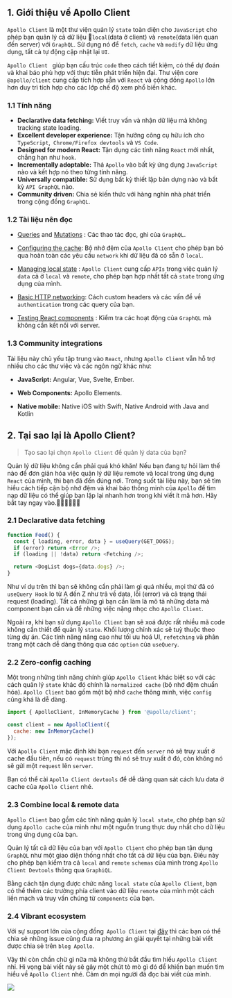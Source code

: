 ## 1. Giới thiệu về Apollo Client

`Apollo Client` là một thư viện quản lý `state` toàn diện cho `JavaScript` cho phép bạn quản lý cả dữ liệu `local`(data ở client) và `remote`(data liên quan đến server) với `GraphQL`. Sử dụng nó để `fetch`, `cache` và `modify` dữ liệu ứng dụng, tất cả  tự động cập nhật lại `UI`.

`Apollo Client ` giúp bạn cấu trúc `code` theo cách tiết kiệm, có thể dự đoán và khai báo phù hợp với thực tiễn phát triển hiện đại. Thư viện core `@apollo/client` cung cấp tích hợp sẵn với `React` và cộng đồng `Apollo` lớn hơn duy trì tích hợp cho các lớp chế độ xem phổ biến khác.


### 1.1 Tính năng

* **Declarative data fetching:** Viết truy vấn và nhận dữ liệu mà không  tracking state loading.
* **Excellent developer experience:** Tận hưởng công cụ hữu ích cho `TypeScript`,` Chrome/Firefox devtools` và `VS Code`.
* **Designed for modern React:** Tận dụng các tính năng `React` mới nhất, chẳng hạn như `hook`.
* **Incrementally adoptable:** Thả `Apollo` vào bất kỳ ứng dụng `JavaScript` nào và kết hợp nó theo từng tính năng.
* **Universally compatible:** Sử dụng bất kỳ thiết lập bản dựng nào và bất kỳ `API GraphQL` nào.
* **Community driven:** Chia sẻ kiến thức với hàng nghìn nhà phát triển trong cộng đồng `GraphQL`.

### 1.2 Tài liệu nên đọc



* [Queries](https://www.apollographql.com/docs/react/data/queries/) and [Mutations](https://www.apollographql.com/docs/react/data/mutations/) : Các thao tác đọc, ghi của `GraphQL`.

* [Configuring the cache](https://www.apollographql.com/docs/react/caching/cache-configuration/):  Bộ nhớ đệm của  `Apollo Client` cho phép bạn bỏ qua hoàn toàn các yêu cầu `network` khi  dữ liệu đã có sẵn ở `local`.

* [Managing local state](https://www.apollographql.com/docs/react/local-state/local-state-management/) : `Apollo Client` cung cấp `APIs` trong việc quản lý `data` cả ở `local` và `remote`, cho phép bạn hợp nhất tất cả `state` trong ứng dụng của mình.

* [Basic HTTP networking](https://www.apollographql.com/docs/react/networking/basic-http-networking/): Cách custom headers và các vấn đề về `authentication` trong các query của bạn.

* [Testing React components](https://www.apollographql.com/docs/react/development-testing/testing/) : Kiểm tra các hoạt động của `GraphQL` mà không cần kết nối với server.

### 1.3 Community integrations

Tài liệu này chủ yếu tập trung vào `React`, nhưng `Apollo Client` vẫn hỗ trợ nhiều cho các thư việc và các ngôn ngữ khác như:

* **JavaScript:** Angular, Vue, Svelte, Ember.

* **Web Components:** Apollo Elements.

* **Native mobile:** Native iOS with Swift, Native Android with Java and Kotlin

## 2.  Tại sao lại là Apollo Client?

> Tạo sao lại chọn `Apollo Client` để quản lý data của bạn?

Quản lý dữ liệu không cần phải quá khó khăn! Nếu bạn đang tự hỏi làm thế nào để đơn giản hóa việc quản lý dữ liệu remote và local trong ứng dụng `React` của mình, thì bạn đã đến đúng nơi. Trong suốt tài liệu này, bạn sẽ tìm hiểu cách tiếp cận bộ nhớ đệm và khai báo thông minh của `Apollo` để tìm nạp dữ liệu có thể giúp bạn lặp lại nhanh hơn trong khi viết ít mã hơn. Hãy bắt tay ngay vào.🚀🚀🚀🚀🚀🚀


### 2.1 Declarative data fetching
```js
function Feed() {
  const { loading, error, data } = useQuery(GET_DOGS);
  if (error) return <Error />;
  if (loading || !data) return <Fetching />;

  return <DogList dogs={data.dogs} />;
}
```
Như ví dụ trên thì bạn sẽ không cần phải làm gì quá nhiều, mọi thứ đã có `useQuery Hook` lo từ A đến Z như trả về data, lỗi (error) và cả trạng thái request (loading).  Tất cả những gì bạn cần làm là mô tả những data mà component bạn cần và để những việc nặng nhọc cho `Apollo Client`.

Ngoài ra, khi bạn sử dụng `Apollo Client` bạn sẽ xoá được rất nhiều mã code không cần thiết để quản lý `state`. Khối lượng chính xác sẽ tuỳ thuộc theo từng dự án. Các tính năng nâng cao như tối ưu hoá UI, `refetching` và phân trang một cách dễ dàng thông qua các `option` của `useQuery`.

### 2.2 Zero-config caching

Một trong những tính năng chính giúp `Apollo Client` khác biệt so với các cách quản lý `state` khác đó chính là `normalized cache` (bộ nhớ đệm chuẩn hóa). `Apollo Client` bao gồm một bộ nhớ `cache` thông minh, việc `config` cũng khá là dễ dàng.

```js
import { ApolloClient, InMemoryCache } from '@apollo/client';

const client = new ApolloClient({
  cache: new InMemoryCache()
});
```

 Với  `Apollo Client` mặc định khi bạn `request` đến `server` nó sẽ truy xuất ở cache đầu tiên, nếu có `request` trùng thì nó sẽ truy xuất ở đó, còn không nó sẽ gửi một `request` lên `server`.
 
  Bạn có thể cài `Apollo Client devtools` để  dễ dàng quan sát cách lưu data ở cache của `Apollo Client`  nhé.

### 2.3 Combine local & remote data

`Apollo Client` bao gồm các tính năng quản lý `local state`, cho phép bạn sử dụng `Apollo cache` của mình như một nguồn trung thực duy nhất cho dữ liệu trong ứng dụng của bạn.

Quản lý tất cả dữ liệu của bạn với `Apollo Client` cho phép bạn tận dụng `GraphQL` như một giao diện thống nhất cho tất cả dữ liệu của bạn. Điều này cho phép bạn kiểm tra cả `local` and `remote` `schemas` của mình trong `Apollo Client Devtools` thông qua `GraphiQL`.

Bằng cách tận dụng  được chức năng `local state` của `Apollo Client`, bạn có thể thêm các trường phía client vào dữ liệu `remote` của mình một cách liền mạch và truy vấn chúng từ `components` của bạn. 

### 2.4 Vibrant ecosystem

Với sự support lớn của cộng đồng` Apollo Client` tại [đây](https://community.apollographql.com/) thì các bạn có thể chia sẻ những issue cũng đưa ra phương án giải quyết tại những bài viết được chia sẻ trên `blog Apollo`.

Vậy thì còn chần chừ gì nữa mà không thử bắt đầu tìm hiểu `Apollo Client` nhỉ. Hi vọng bài viết này sẽ gây một chút tò mò gì đó để khiến bạn muốn tìm hiểu về `Apollo Client` nhé. Cảm ơn mọi người đã đọc bài viết của mình.

![](https://images.viblo.asia/2e26fa15-6d36-4b2a-b0a1-3ac7b93e1eca.jpg)